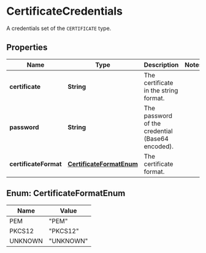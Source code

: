 

# CertificateCredentials

A credentials set of the `CERTIFICATE` type.

## Properties

| Name | Type | Description | Notes |
|------------ | ------------- | ------------- | -------------|
|**certificate** | **String** | The certificate in the string format. |  |
|**password** | **String** | The password of the credential (Base64 encoded). |  |
|**certificateFormat** | [**CertificateFormatEnum**](#CertificateFormatEnum) | The certificate format. |  |



## Enum: CertificateFormatEnum

| Name | Value |
|---- | -----|
| PEM | &quot;PEM&quot; |
| PKCS12 | &quot;PKCS12&quot; |
| UNKNOWN | &quot;UNKNOWN&quot; |



